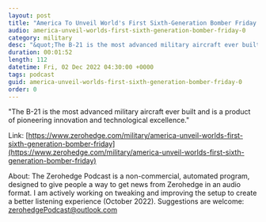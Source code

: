 ```yaml
---
layout: post
title: "America To Unveil World's First Sixth-Generation Bomber Friday "
audio: america-unveil-worlds-first-sixth-generation-bomber-friday-0
category: military
desc: "&quot;The B-21 is the most advanced military aircraft ever built and is a product of pioneering innovation and technological excellence.&quot; "
duration: 00:01:52
length: 112
datetime: Fri, 02 Dec 2022 04:30:00 +0000
tags: podcast
guid: america-unveil-worlds-first-sixth-generation-bomber-friday-0
order: 0
---
```

&quot;The B-21 is the most advanced military aircraft ever built and is a product of pioneering innovation and technological excellence.&quot; 

Link: [https://www.zerohedge.com/military/america-unveil-worlds-first-sixth-generation-bomber-friday](https://www.zerohedge.com/military/america-unveil-worlds-first-sixth-generation-bomber-friday)

About: The Zerohedge Podcast is a non-commercial, automated program, designed to give people a way to get news from Zerohedge in an audio format.  I am actively working on tweaking and improving the setup to create a better listening experience (October 2022).  Suggestions are welcome: [zerohedgePodcast@outlook.com](mailto:zerohedgePodcast@outlook.com)
